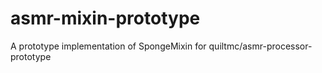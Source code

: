 # asmr-mixin-prototype
A prototype implementation of SpongeMixin for quiltmc/asmr-processor-prototype
